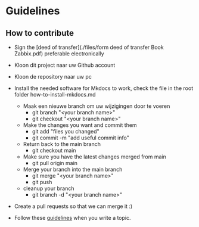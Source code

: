 # Guidelines

## How to contribute


- Sign the [deed of transfer](./files/form deed of transfer Book Zabbix.pdf)
  preferable electronically
- Kloon dit project naar uw Github account
- Kloon de repository naar uw pc

- Install the needed software for Mkdocs to work, check the file in the root
  folder how-to-install-mkdocs.md
  - Maak een nieuwe branch om uw wijzigingen door te voeren
    - git branch "<your branch name\>"
    - git checkout "<your branch name\>"
  - Make the changes you want and commit them
    - git add "files you changed"
    - git commit -m "add useful commit info"
  - Return back to the main branch
    - git checkout main
  - Make sure you have the latest changes merged from main
    - git pull origin main
  - Merge your branch into the main branch
    - git merge "<your branch name\>"
    - git push
  - cleanup your branch
    - git branch -d "<your branch name\>"
- Create a pull requests so that we can merge it :)
- Follow these
  [guidelines](https://github.com/penmasters/zabbix-book/how-to-rules-for-writing.md)
  when you write a topic.
